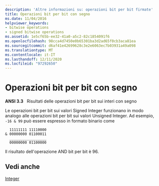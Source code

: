 ```yaml
---
description: 'Altre informazioni su: operazioni bit per bit firmate'
title: Operazioni bit per bit con segno
ms.date: 11/04/2016
helpviewer_keywords:
- bitwise operations
- signed bitwise operations
ms.assetid: 1e5cf65b-ee32-41a0-a5c2-82c1854091f6
ms.openlocfilehash: 98cca4d7450e0b65301ba3d2ad65f0cb3aca81ea
ms.sourcegitcommit: d6af41e42699628c3e2e6063ec7b03931a49a098
ms.translationtype: MT
ms.contentlocale: it-IT
ms.lasthandoff: 12/11/2020
ms.locfileid: "97292650"
---
```

# <a name="signed-bitwise-operations"></a>Operazioni bit per bit con segno

**ANSI 3.3**   Risultati delle operazioni bit per bit sui interi con segno

Le operazioni bit per bit sui valori Signed Integer funzionano in modo analogo alle operazioni bit per bit sui valori Unsigned Integer. Ad esempio, `-16 & 99` può essere espresso in formato binario come

```
  11111111 11110000
& 00000000 01100011
  _________________
  00000000 01100000
```

Il risultato dell'operazione AND bit per bit è 96.

## <a name="see-also"></a>Vedi anche

[Integer](../c-language/integers.md)

